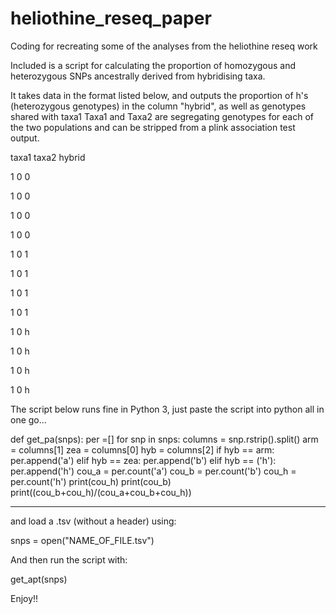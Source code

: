 # heliothine_reseq_paper
Coding for recreating some of the analyses from the heliothine reseq work

Included is a script for calculating the proportion of homozygous and heterozygous SNPs ancestrally derived from hybridising taxa.

It takes data in the format listed below, and outputs the proportion of h's (heterozygous genotypes) in the column "hybrid", as well as genotypes shared with taxa1
Taxa1 and Taxa2 are segregating genotypes for each of the two populations and can be stripped from a plink association test output.

taxa1	taxa2	hybrid

1	0	0

1	0	0

1	0	0

1	0	0

1	0	1

1	0	1

1	0	1

1	0	1

1	0	h

1	0	h

1	0	h

1	0	h

The script below runs fine in Python 3, just paste the script into python all in one go...

def get_pa(snps):
	per =[]
	for snp in snps:
		columns = snp.rstrip().split()
		arm = columns[1]
		zea = columns[0]
		hyb = columns[2]
		if hyb == arm:
			per.append('a')
		elif hyb == zea:
			per.append('b')
		elif hyb == ('h'):
			per.append('h')
	cou_a = per.count('a')
	cou_b = per.count('b')
	cou_h = per.count('h')
	print(cou_h)
	print(cou_b)
	print((cou_b+cou_h)/(cou_a+cou_b+cou_h))

_______________________________________________________________________
and load a .tsv (without a header) using:

snps = open("NAME_OF_FILE.tsv")

And then run the script with:

get_apt(snps)

Enjoy!!




